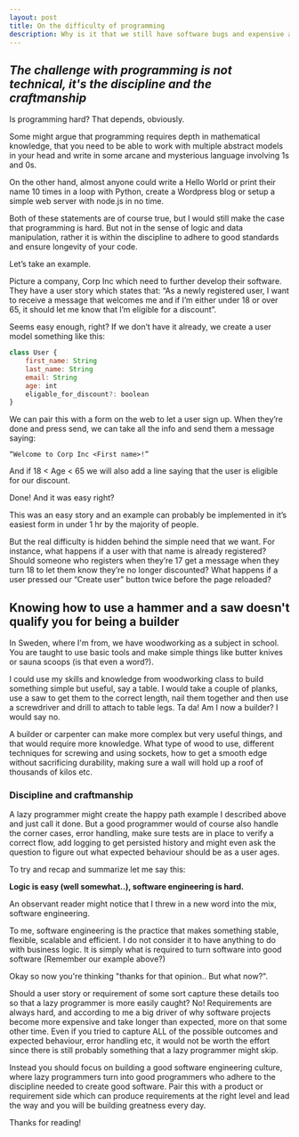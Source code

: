 ```yaml
---
layout: post
title: On the difficulty of programming
description: Why is it that we still have software bugs and expensive apps and systems when anyone can access and learn a programming language in a few hours online?
---
```


## *The challenge with programming is not technical, it's the discipline and the craftmanship*

Is programming hard? That depends, obviously. 

Some might argue that programming requires depth in mathematical knowledge, that you need to be able to work with multiple abstract models in your head and write in some arcane and mysterious language involving 1s and 0s.

On the other hand, almost anyone could write a Hello World or print their name 10 times in a loop with Python, create a Wordpress blog or setup a simple web server with node.js in no time.

Both of these statements are of course true, but I would still make the case that programming is hard. But not in the sense of logic and data manipulation, rather it is within the discipline to adhere to good standards and ensure longevity of your code.

Let’s take an example.

Picture a company, Corp Inc which need to further develop their software. They have a user story which states that: “As a newly registered user, I want to receive a message that welcomes me and if I’m either under 18 or over 65, it should let me know that I’m eligible for a discount”.

Seems easy enough, right? If we don’t have it already, we create a user model something like this:

```javascript
class User {
	first_name: String
	last_name: String
	email: String
	age: int
	eligable_for_discount?: boolean
}
```

We can pair this with a form on the web to let a user sign up. When they’re done and press send, we can take all the info and send them a message saying: 
```
“Welcome to Corp Inc <First name>!”
```
And if 18 < Age < 65 we will also add a line saying that the user is eligible for our discount.

Done! And it was easy right?

This was an easy story and an example can probably be implemented in it’s easiest form in under 1 hr by the majority of people. 

But the real difficulty is hidden behind the simple need that we want. For instance, what happens if a user with that name is already registered? Should someone who registers when they’re 17 get a message when they turn 18 to let them know they’re no longer discounted? What happens if a user pressed our “Create user” button twice before the page reloaded?

## Knowing how to use a hammer and a saw doesn't qualify you for being a builder

In Sweden, where I'm from, we have woodworking as a subject in school. You are taught to use basic tools and make simple things like butter knives or sauna scoops (is that even a word?).

I could use my skills and knowledge from woodworking class to build something simple but useful, say a table. I would take a couple of planks, use a saw to get them to the correct length, nail them together and then use a screwdriver and drill to attach to table legs. Ta da! Am I now a builder? I would say no.

A builder or carpenter can make more complex but very useful things, and that would require more knowledge. What type of wood to use, different techniques for screwing and using sockets, how to get a smooth edge without sacrificing durability, making sure a wall will hold up a roof of thousands of kilos etc.

### Discipline and craftmanship

A lazy programmer might create the happy path example I described above and just call it done. But a good programmer would of course also handle the corner cases, error handling, make sure tests are in place to verify a correct flow, add logging to get persisted history and might even ask the question to figure out what expected behaviour should be as a user ages.

To try and recap and summarize let me say this:

**Logic is easy (well somewhat..), software engineering is hard.**

An observant reader might notice that I threw in a new word into the mix, software engineering. 

To me, software engineering is the practice that makes something stable, flexible, scalable and efficient. I do not consider it to have anything to do with business logic. It is simply what is required to turn software into good software (Remember our example above?)

Okay so now you're thinking "thanks for that opinion.. But what now?".

Should a user story or requirement of some sort capture these details too so that a lazy programmer is more easily caught? No! Requirements are always hard, and according to me a big driver of why software projects become more expensive and take longer than expected, more on that some other time. Even if you tried to capture ALL of the possible outcomes and expected behaviour, error handling etc, it would not be worth the effort since there is still probably something that a lazy programmer might skip. 

Instead you should focus on building a good software engineering culture, where lazy programmers turn into good programmers who adhere to the discipline needed to create good software. Pair this with a product or requirement side which can produce requirements at the right level and lead the way and you will be building greatness every day.

Thanks for reading!

